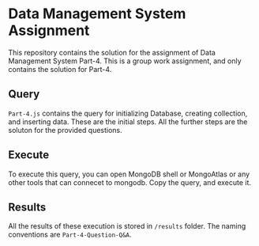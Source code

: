 # Data Management System Assignment

This repository contains the solution for the assignment of Data Management System Part-4. This is a group work assignment, and only contains the solution for Part-4.


## Query
`Part-4.js` contains the query for initializing Database, creating collection, and inserting data. These are the initial steps. All the further steps are the soluton for the provided questions.

## Execute
To execute this query, you can open MongoDB shell or MongoAtlas or any other tools that can connecet to mongodb. Copy the query, and execute it. 


## Results
All the results of these execution is stored in `/results` folder.
The naming conventions are `Part-4-Question-Q&A`.
